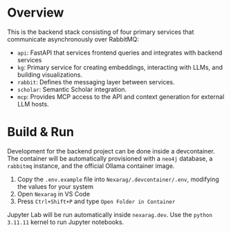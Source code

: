 # Overview
This is the backend stack consisting of four primary services that communicate asynchronously over RabbitMQ:
- `api`: FastAPI that services frontend queries and integrates with backend services
- `kg`: Primary service for creating embeddings, interacting with LLMs, and building visualizations.
- `rabbit`: Defines the messaging layer between services.
- `scholar`: Semantic Scholar integration.
- `mcp`: Provides MCP access to the API and context generation for external LLM hosts.

# Build & Run
Development for the backend project can be done inside a devcontainer. The container will be automatically provisioned with a `neo4j` database, a `rabbitmq` instance, and the official Ollama container image. 

1. Copy the `.env.example` file into `Nexarag/.devcontainer/.env`, modifying the values for your system
2. Open `Nexarag` in VS Code
3. Press `Ctrl+Shift+P` and type `Open Folder in Container`

Jupyter Lab will be run automatically inside `nexarag.dev`. Use the `python 3.11.11` kernel to run Jupyter notebooks.
